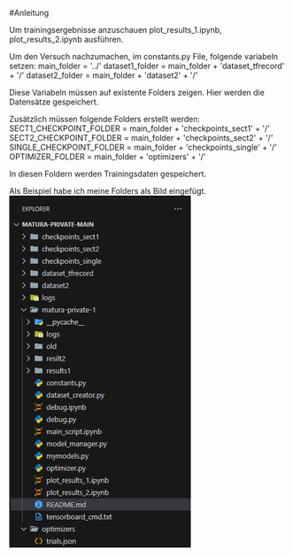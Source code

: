#Anleitung

Um trainingsergebnisse anzuschauen plot_results_1.ipynb, plot_results_2.ipynb ausführen.

Um den Versuch nachzumachen, im constants.py File, folgende variabeln setzen:
main_folder = '../'
dataset1_folder = main_folder + 'dataset_tfrecord' + '/'
dataset2_folder = main_folder + 'dataset2' + '/'

Diese Variabeln müssen auf existente Folders zeigen. Hier werden die Datensätze gespeichert.

Zusätzlich müssen folgende Folders erstellt werden:
SECT1_CHECKPOINT_FOLDER = main_folder + 'checkpoints_sect1' + '/'
SECT2_CHECKPOINT_FOLDER = main_folder + 'checkpoints_sect2' + '/'
SINGLE_CHECKPOINT_FOLDER = main_folder + 'checkpoints_single' + '/'
OPTIMIZER_FOLDER = main_folder + 'optimizers' + '/'

In diesen Foldern werden Trainingsdaten gespeichert.

Als Beispiel habe ich meine Folders als Bild eingefügt.
![alt text](Folders.png)